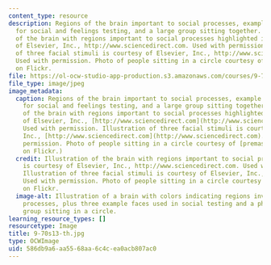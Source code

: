 ```yaml
---
content_type: resource
description: Regions of the brain important to social processes, example stimuli used
  for social and feelings testing, and a large group sitting together. Illustration
  of the brain with regions important to social processes highlighted is courtesy
  of Elsevier, Inc., http://www.sciencedirect.com. Used with permission. Illustration
  of three facial stimuli is courtesy of Elsevier, Inc., http://www.sciencedirect.com.
  Used with permission. Photo of people sitting in a circle courtesy of premasagar
  on Flickr.
file: https://ol-ocw-studio-app-production.s3.amazonaws.com/courses/9-70-social-psychology-spring-2013/586db9a6aa5568aa6c4cea0acb807ac0_9-70s13-th.jpg
file_type: image/jpeg
image_metadata:
  caption: Regions of the brain important to social processes, example stimuli used
    for social and feelings testing, and a large group sitting together. (Illustration
    of the brain with regions important to social processes highlighted is courtesy
    of Elsevier, Inc., [http://www.sciencedirect.com](http://www.sciencedirect.com).
    Used with permission. Illustration of three facial stimuli is courtesy of Elsevier,
    Inc., [http://www.sciencedirect.com](http://www.sciencedirect.com). Used with
    permission. Photo of people sitting in a circle courtesy of [premasagar](http://www.flickr.com/photos/dharmasphere/232739280/in/photostream/)
    on Flickr.)
  credit: Illustration of the brain with regions important to social processes highlighted
    is courtesy of Elsevier, Inc., http://www.sciencedirect.com. Used with permission.
    Illustration of three facial stimuli is courtesy of Elsevier, Inc., http://www.sciencedirect.com.
    Used with permission. Photo of people sitting in a circle courtesy of premasagar
    on Flickr.
  image-alt: Illustration of a brain with colors indicating regions involved in social
    processes, plus three example faces used in social testing and a photo of a large
    group sitting in a circle.
learning_resource_types: []
resourcetype: Image
title: 9-70s13-th.jpg
type: OCWImage
uid: 586db9a6-aa55-68aa-6c4c-ea0acb807ac0
---
```


